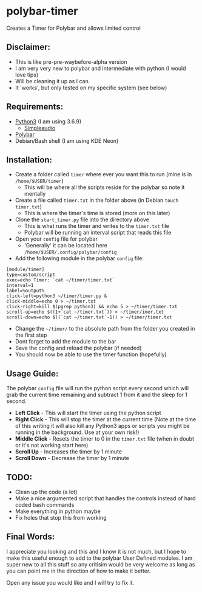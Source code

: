 # polybar-timer
Creates a Timer for Polybar and allows limited control

## Disclaimer:
 - This is like pre-pre-waybefore-alpha version
 - I am very very new to polybar and intermediate with python (I would love tips)
 - Will be cleaning it up as I can. 
 - It 'works', but only tested on my specific system (see below)
 
 ## Requirements:
  - [Python3](https://www.python.org/downloads/) (I am using 3.6.9)
    - [Simpleaudio](https://pypi.org/project/simpleaudio/) 
  - [Polybar](https://github.com/polybar/polybar)
  - Debian/Bash shell (I am using KDE Neon)

## Installation:
 - Create a folder called `timer` where ever you want this to run (mine is in `/home/$USER/timer`)
   - This will be where all the scripts reside for the polybar so note it mentally
 - Create a file called `timer.txt` in the folder above (in Debian `touch timer.txt`) 
   - This is where the timer's time is stored (more on this later)
 - Clone the `start_timer.py` file into the directory above
   - This is what runs the timer and writes to the `timer.txt` file
   - Polybar will be running an interval script that reads this file
 - Open your `config` file for polybar
   - 'Generally' it can be located here `/home/$USER/.config/polybar/config`
 - Add the following module in the polybar `config` file:
 ```
[module/timer]
type=custom/script
exec=echo Timer: `cat ~/timer/timer.txt`
interval=1
label=%output%
click-left=python3 ~/timer/timer.py &
click-middle=echo 0 > ~/timer.txt
click-right=kill $(pgrep python3) && echo 5 > ~/timer/timer.txt
scroll-up=echo $((1+`cat ~/timer.txt`)) > ~/timer/imer.txt
scroll-down=echo $((`cat ~/timer.txt`-1)) > ~/timer/timer.txt
 ```
 - Change the `~/timer/` to the absolute path from the folder you created in the first step
 - Dont forget to add the module to the bar
 - Save the config and reload the polybar (if needed)
 - You should now be able to use the timer function (hopefully)
 
## Usage Guide:
The polybar `config` file will run the python script every second which will grab the current time remaining and subtract 1 from it and the sleep for 1 second. 

- **Left Click** - This will start the timer using the python script
- **Right Click** - This will stop the timer at the current time (Note at the time of this writing it will also kill any Python3 apps or scripts you might be running in the background. Use at your own risk!)
- **Middle Click** - Resets the timer to 0 in the `timer.txt` file (when in doubt or it's not working start here)
- **Scroll Up** - Increases the timer by 1 minute
- **Scroll Down** - Decrease the timer by 1 minute

## TODO:
 - Clean up the code (a lot)
 - Make a nice argumented script that handles the controls instead of hard coded bash commands
 - Make everything in python maybe
 - Fix holes that stop this from working
 
## Final Words:
I appreciate you looking and this and I know it is not much, but I hope to make this useful enough to add to the polybar User Defined modules. I am super new to all this stuff so any critisim would be very welcome as long as you can point me in the direction of how to make it better. 

Open any issue you would like and I will try to fix it. 
